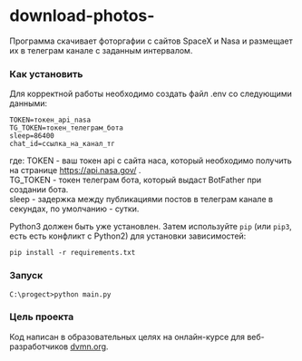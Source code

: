 # download-photos-
Программа скачивает фоторгафии с сайтов SpaceX и Nasa и размещает их в телеграм канале с заданным интервалом.

### Как установить

Для корректной работы необходимо создать файл .env со следующими данными:
```
TOKEN=токен_api_nasa
TG_TOKEN=токен_телеграм_бота
sleep=86400
chat_id=ссылка_на_канал_тг
```
где:
 TOKEN - ваш токен api с сайта наса, который необходимо получить на странице https://api.nasa.gov/ .  
 TG_TOKEN - токен телеграм бота, который выдаст BotFather при создании бота.  
 sleep - задержка между публикациями постов в телеграм канале в секундах, по умолчанию - сутки.

Python3 должен быть уже установлен. 
Затем используйте `pip` (или `pip3`, есть есть конфликт с Python2) для установки зависимостей:
```
pip install -r requirements.txt
```

### Запуск

```
C:\progect>python main.py
```

### Цель проекта

Код написан в образовательных целях на онлайн-курсе для веб-разработчиков [dvmn.org](https://dvmn.org/).
